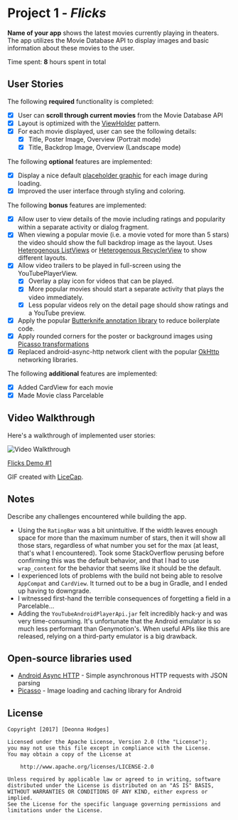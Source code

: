 # Project 1 - *Flicks*

**Name of your app** shows the latest movies currently playing in theaters. The app utilizes the Movie Database API to display images and basic information about these movies to the user.

Time spent: **8** hours spent in total

## User Stories

The following **required** functionality is completed:

* [x] User can **scroll through current movies** from the Movie Database API
* [x] Layout is optimized with the [ViewHolder](http://guides.codepath.com/android/Using-an-ArrayAdapter-with-ListView#improving-performance-with-the-viewholder-pattern) pattern.
* [x] For each movie displayed, user can see the following details:
  * [x] Title, Poster Image, Overview (Portrait mode)
  * [x] Title, Backdrop Image, Overview (Landscape mode)

The following **optional** features are implemented:

* [x] Display a nice default [placeholder graphic](http://guides.codepath.com/android/Displaying-Images-with-the-Picasso-Library#configuring-picasso) for each image during loading.
* [x] Improved the user interface through styling and coloring.

The following **bonus** features are implemented:

* [x] Allow user to view details of the movie including ratings and popularity within a separate activity or dialog fragment.
* [x] When viewing a popular movie (i.e. a movie voted for more than 5 stars) the video should show the full backdrop image as the layout.  Uses [Heterogenous ListViews](http://guides.codepath.com/android/Implementing-a-Heterogenous-ListView) or [Heterogenous RecyclerView](http://guides.codepath.com/android/Heterogenous-Layouts-inside-RecyclerView) to show different layouts.
* [x] Allow video trailers to be played in full-screen using the YouTubePlayerView.
    * [x] Overlay a play icon for videos that can be played.
    * [x] More popular movies should start a separate activity that plays the video immediately.
    * [x] Less popular videos rely on the detail page should show ratings and a YouTube preview.
* [x] Apply the popular [Butterknife annotation library](http://guides.codepath.com/android/Reducing-View-Boilerplate-with-Butterknife) to reduce boilerplate code.
* [x] Apply rounded corners for the poster or background images using [Picasso transformations](https://guides.codepath.com/android/Displaying-Images-with-the-Picasso-Library#other-transformations)
* [x] Replaced android-async-http network client with the popular [OkHttp](http://guides.codepath.com/android/Using-OkHttp) networking libraries.

The following **additional** features are implemented:

* [x] Added CardView for each movie
* [x] Made Movie class Parcelable

## Video Walkthrough

Here's a walkthrough of implemented user stories:

<img src='http://i.imgur.com/BaCEEdA.gif' title='Flicks Demo #1' width='' alt='Video Walkthrough' />

[Flicks Demo #1](http://i.imgur.com/BaCEEdA.gif)

GIF created with [LiceCap](http://www.cockos.com/licecap/).

## Notes

Describe any challenges encountered while building the app.

- Using the `RatingBar` was a bit unintuitive. If the width leaves enough space for more than the maximum number of stars, then it will show all those stars, regardless of what number you set for the max (at least, that's what I encountered). Took some StackOverflow perusing before confirming this was the default behavior, and that I had to use `wrap_content` for the behavior that seems like it should be the default.
- I experienced lots of problems with the build not being able to resolve `AppCompat` and `CardView`. It turned out to be a bug in Gradle, and I ended up having to downgrade.
- I witnessed first-hand the terrible consequences of forgetting a field in a Parcelable…
- Adding the `YouTubeAndroidPlayerApi.jar` felt incredibly hack-y and was very time-consuming. It's unfortunate that the Android emulator is so much less performant than Genymotion's. When useful APIs like this are released, relying on a third-party emulator is a big drawback.



## Open-source libraries used

- [Android Async HTTP](https://github.com/loopj/android-async-http) - Simple asynchronous HTTP requests with JSON parsing
- [Picasso](http://square.github.io/picasso/) - Image loading and caching library for Android

## License

    Copyright [2017] [Deonna Hodges]

    Licensed under the Apache License, Version 2.0 (the "License");
    you may not use this file except in compliance with the License.
    You may obtain a copy of the License at

        http://www.apache.org/licenses/LICENSE-2.0

    Unless required by applicable law or agreed to in writing, software
    distributed under the License is distributed on an "AS IS" BASIS,
    WITHOUT WARRANTIES OR CONDITIONS OF ANY KIND, either express or implied.
    See the License for the specific language governing permissions and
    limitations under the License.